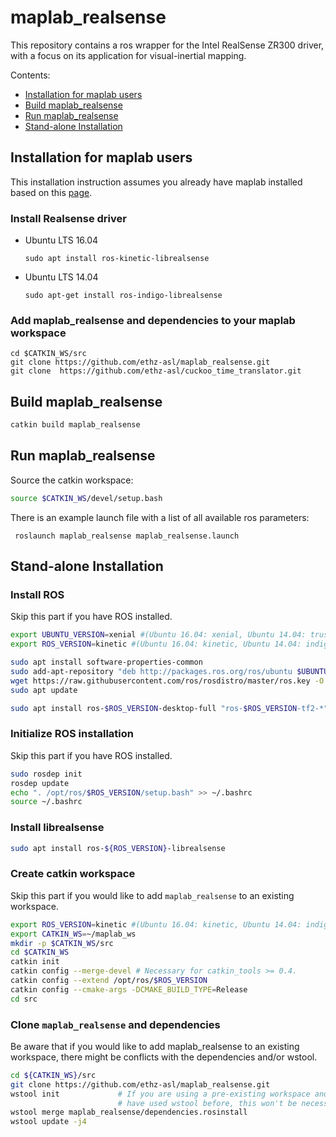 # maplab_realsense

This repository contains a ros wrapper for the Intel RealSense ZR300 driver, with a focus on its application for visual-inertial mapping.

Contents:
 * [Installation for maplab users](#installation-for-maplab-users)
 * [Build maplab_realsense](#build-maplab_realsense)
 * [Run maplab_realsense](#run-maplab_realsense)
 * [Stand-alone Installation](#stand-alone-installation)

## Installation for maplab users

This installation instruction assumes you already have maplab installed based on this [page](https://github.com/ethz-asl/maplab/wiki/Installation-Ubuntu).

### Install Realsense driver

* Ubuntu LTS 16.04
  ```
  sudo apt install ros-kinetic-librealsense
  ```
* Ubuntu LTS 14.04
  ```
  sudo apt-get install ros-indigo-librealsense
  ```
  
### Add maplab_realsense and dependencies to your maplab workspace
```
cd $CATKIN_WS/src
git clone https://github.com/ethz-asl/maplab_realsense.git
git clone  https://github.com/ethz-asl/cuckoo_time_translator.git
```

## Build maplab_realsense
```bash
catkin build maplab_realsense
```

## Run maplab_realsense

Source the catkin workspace:
```bash
source $CATKIN_WS/devel/setup.bash
```

There is an example launch file with a list of all available ros parameters:
```
 roslaunch maplab_realsense maplab_realsense.launch
```

## Stand-alone Installation

### Install ROS
Skip this part if you have ROS installed.
```bash 
export UBUNTU_VERSION=xenial #(Ubuntu 16.04: xenial, Ubuntu 14.04: trusty)
export ROS_VERSION=kinetic #(Ubuntu 16.04: kinetic, Ubuntu 14.04: indigo)

sudo apt install software-properties-common
sudo add-apt-repository "deb http://packages.ros.org/ros/ubuntu $UBUNTU_VERSION main"
wget https://raw.githubusercontent.com/ros/rosdistro/master/ros.key -O - | sudo apt-key add -
sudo apt update

sudo apt install ros-$ROS_VERSION-desktop-full "ros-$ROS_VERSION-tf2-*" "ros-$ROS_VERSION-camera-info-manager*" --yes

```

### Initialize ROS installation
Skip this part if you have ROS installed.
```bash
sudo rosdep init
rosdep update
echo ". /opt/ros/$ROS_VERSION/setup.bash" >> ~/.bashrc
source ~/.bashrc
```

### Install librealsense
```bash
sudo apt install ros-${ROS_VERSION}-librealsense
```

### Create catkin workspace
Skip this part if you would like to add `maplab_realsense` to an existing workspace.
```bash
export ROS_VERSION=kinetic #(Ubuntu 16.04: kinetic, Ubuntu 14.04: indigo)
export CATKIN_WS=~/maplab_ws
mkdir -p $CATKIN_WS/src
cd $CATKIN_WS
catkin init
catkin config --merge-devel # Necessary for catkin_tools >= 0.4.
catkin config --extend /opt/ros/$ROS_VERSION
catkin config --cmake-args -DCMAKE_BUILD_TYPE=Release
cd src
```

### Clone `maplab_realsense` and dependencies
Be aware that if you would like to add maplab_realsense to an existing workspace, there might be conflicts with the dependencies and/or wstool.
```bash
cd ${CATKIN_WS}/src
git clone https://github.com/ethz-asl/maplab_realsense.git
wstool init             # If you are using a pre-existing workspace and
                        # have used wstool before, this won't be necessary
wstool merge maplab_realsense/dependencies.rosinstall
wstool update -j4
```
